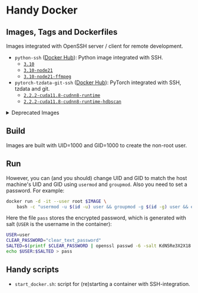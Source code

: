 # Handy Docker

## Images, Tags and Dockerfiles

Images integrated with OpenSSH server / client for remote development. 

- `python-ssh` ([Docker Hub](https://hub.docker.com/repository/docker/atomie/python-ssh)): Python image integrated with SSH. 
  - [`3.10`](https://github.com/atomiechen/handy-docker/blob/main/docker-images/python-ssh/3.10/Dockerfile)
  - [`3.10-node21`](https://github.com/atomiechen/handy-docker/blob/main/docker-images/python-ssh/3.10-node21/Dockerfile)
  - [`3.10-node21-ffmpeg`](https://github.com/atomiechen/handy-docker/blob/main/docker-images/python-ssh/3.10-node21-ffmpeg/Dockerfile)
- `pytorch-tzdata-git-ssh` ([Docker Hub](https://hub.docker.com/repository/docker/atomie/pytorch-tzdata-git-ssh)): PyTorch integrated with SSH, tzdata and git.
  - [`2.2.2-cuda11.8-cudnn8-runtime`](https://github.com/atomiechen/handy-docker/blob/main/docker-images/pytorch-tzdata-git-ssh/2.2.2-cuda11.8-cudnn8-runtime/Dockerfile)
  - [`2.2.2-cuda11.8-cudnn8-runtime-hdbscan`](https://github.com/atomiechen/handy-docker/blob/main/docker-images/pytorch-tzdata-git-ssh/2.2.2-cuda11.8-cudnn8-runtime-hdbscan/Dockerfile)


<details>

<summary>Deprecated Images</summary>

- `python-ssh-node` ([Docker Hub](https://hub.docker.com/repository/docker/atomie/python-ssh-node)): Python + Node integrated with SSH.
- `pytorch-tzdata-ssh` ([Docker Hub](https://hub.docker.com/repository/docker/atomie/pytorch-tzdata-ssh)): PyTorch integrated with SSH and tzdata.

</details>


## Build

Images are built with UID=1000 and GID=1000 to create the non-root user.

## Run

However, you can (and you should) change UID and GID to match the host machine's UID and GID using `usermod` and `groupmod`. Also you need to set a password. For example:
```sh
docker run -d -it --user root $IMAGE \
    bash -c "usermod -u $(id -u) user && groupmod -g $(id -g) user && echo '$(cat pass)' | chpasswd --encrypted && /usr/sbin/sshd -D"
```
Here the file `pass` stores the encrypted password, which is generated with salt (`USER` is the username in the container):
```sh
USER=user
CLEAR_PASSWORD="clear_text_password"
SALTED=$(printf $CLEAR_PASSWORD | openssl passwd -6 -salt KdN5Re3X2X18 -stdin)
echo $USER:$SALTED > pass
```

## Handy scripts

- `start_docker.sh`: script for (re)starting a container with SSH-integration. 

